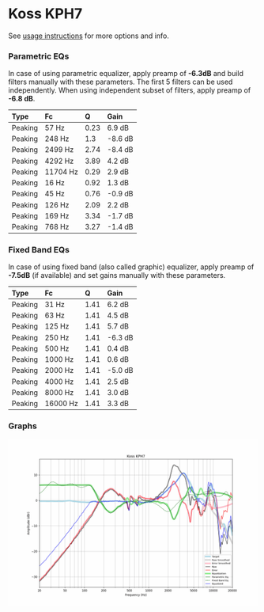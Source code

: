 # Koss KPH7
See [usage instructions](https://github.com/jaakkopasanen/AutoEq#usage) for more options and info.

### Parametric EQs
In case of using parametric equalizer, apply preamp of **-6.3dB** and build filters manually
with these parameters. The first 5 filters can be used independently.
When using independent subset of filters, apply preamp of **-6.8 dB**.

| Type    | Fc       |    Q | Gain    |
|:--------|:---------|:-----|:--------|
| Peaking | 57 Hz    | 0.23 | 6.9 dB  |
| Peaking | 248 Hz   | 1.3  | -8.6 dB |
| Peaking | 2499 Hz  | 2.74 | -8.4 dB |
| Peaking | 4292 Hz  | 3.89 | 4.2 dB  |
| Peaking | 11704 Hz | 0.29 | 2.9 dB  |
| Peaking | 16 Hz    | 0.92 | 1.3 dB  |
| Peaking | 45 Hz    | 0.76 | -0.9 dB |
| Peaking | 126 Hz   | 2.09 | 2.2 dB  |
| Peaking | 169 Hz   | 3.34 | -1.7 dB |
| Peaking | 768 Hz   | 3.27 | -1.4 dB |

### Fixed Band EQs
In case of using fixed band (also called graphic) equalizer, apply preamp of **-7.5dB**
(if available) and set gains manually with these parameters.

| Type    | Fc       |    Q | Gain    |
|:--------|:---------|:-----|:--------|
| Peaking | 31 Hz    | 1.41 | 6.2 dB  |
| Peaking | 63 Hz    | 1.41 | 4.5 dB  |
| Peaking | 125 Hz   | 1.41 | 5.7 dB  |
| Peaking | 250 Hz   | 1.41 | -6.3 dB |
| Peaking | 500 Hz   | 1.41 | 0.4 dB  |
| Peaking | 1000 Hz  | 1.41 | 0.6 dB  |
| Peaking | 2000 Hz  | 1.41 | -5.0 dB |
| Peaking | 4000 Hz  | 1.41 | 2.5 dB  |
| Peaking | 8000 Hz  | 1.41 | 3.0 dB  |
| Peaking | 16000 Hz | 1.41 | 3.3 dB  |

### Graphs
![](./Koss%20KPH7.png)